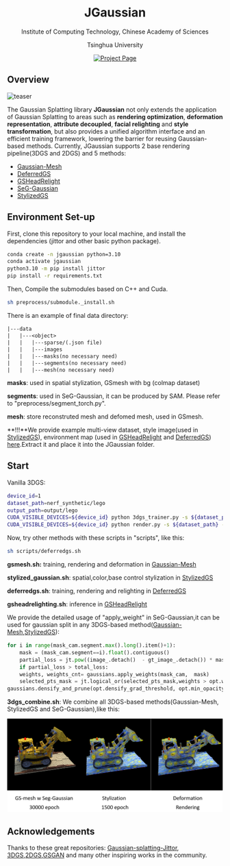 <div align="center">
<h1>JGaussian</h1>
    <p>Institute of Computing Technology, Chinese Academy of Sciences</p>
	<p>Tsinghua University</p>

<a href="http://www.geometrylearning.com/JittorGL"><img src="https://img.shields.io/badge/Project_Page-green" alt="Project Page"></a>
</div>

## Overview

![teaser](assets/teaser.png)

The Gaussian Splatting library **JGaussian** not only extends the application of Gaussian Splatting to areas such as **rendering optimization**, **deformation representation**, **attribute decoupled**, **facial relighting** and **style transformation**, but also provides a unified algorithm interface and an efficient training framework, lowering the barrier for reusing Gaussian-based methods. Currently, JGaussian supports 2 base rendering pipeline(3DGS and 2DGS) and 5 methods: 

- [Gaussian-Mesh](https://dl.acm.org/doi/10.1145/3687756)
- [DeferredGS](https://ieeexplore.ieee.org/document/10964878)
- [GSHeadRelight](https://dl.acm.org/doi/10.1145/3721238.3730614)
- [SeG-Gaussian](https://ieeexplore.ieee.org/document/11184660)
- [StylizedGS](https://ieeexplore.ieee.org/document/11143957)


## Environment Set-up

First, clone this repository to your local machine, and install the dependencies (jittor and other basic python package). 

```bash
conda create -n jgaussian python=3.10
conda activate jgaussian
python3.10 -m pip install jittor
pip install -r requirements.txt
```

Then, Compile the submodules based on C++ and Cuda. 

```bash
sh preprocess/submodule._install.sh 
```

There is an example of final data directory:

```
|---data
|   |---<object>
|   |   |---sparse/(.json file)
|   |   |---images
|   |   |---masks(no necessary need)
|   |   |---segments(no necessary need)
|   |   |---mesh(no necessary need)
```

**masks**: used in spatial stylization, GSmesh with bg (colmap dataset)

**segments**: used in SeG-Gaussian, it can be produced by SAM. Please refer to "preprocess/segment_torch.py".

**mesh**:  store reconstruted mesh and defomed mesh, used in GSmesh.



**!!!**We provide example multi-view dataset, style image(used in [StylizedGS](https://ieeexplore.ieee.org/document/11143957)), environment map (used in [GSHeadRelight](https://dl.acm.org/doi/10.1145/3721238.3730614) and [DeferredGS](https://ieeexplore.ieee.org/document/10964878))  [here](https://drive.google.com/file/d/1x_p2q0OtfMwCs3DQ_Wgg6d3bw_CTH9mb/view?usp=drive_link).Extract it and place it into the JGaussian folder.

## Start

Vanilla 3DGS:

```bash
device_id=1
dataset_path=nerf_synthetic/lego
output_path=output/lego
CUDA_VISIBLE_DEVICES=${device_id} python 3dgs_trainer.py -s ${dataset_path} -m ${output_path} 
CUDA_VISIBLE_DEVICES=${device_id} python render.py -s ${dataset_path} -m ${output_path}
```



Now, try other methods with these scripts in "scripts", like this:

```bash
sh scripts/deferredgs.sh
```

**gsmesh.sh:** training, rendering and deformation in [Gaussian-Mesh](https://dl.acm.org/doi/10.1145/3687756)

**stylized_gaussian.sh**: spatial,color,base control stylization in [StylizedGS](https://ieeexplore.ieee.org/document/11143957)

**deferredgs.sh**: training, rendering and relighting in [DeferredGS](https://ieeexplore.ieee.org/document/10964878)

**gsheadrelighting.sh**: inference in [GSHeadRelight](https://dl.acm.org/doi/10.1145/3721238.3730614)



We provide the detailed usage of "apply_weight" in SeG-Gaussian,it can be used for gaussian split in any 3DGS-based method([Gaussian-Mesh](https://dl.acm.org/doi/10.1145/3687756),[StylizedGS](https://ieeexplore.ieee.org/document/11143957)):

```python
for i in range(mask_cam.segment.max().long().item()+1):
	mask = (mask_cam.segment==i).float().contiguous()
	partial_loss = jt.pow((image_.detach()  - gt_image_.detach()) * mask,2).sum(0).sqrt().sum() / mask.sum()
	if partial_loss > total_loss:
	weights, weights_cnt= gaussians.apply_weights(mask_cam,  mask)
	selected_pts_mask = jt.logical_or(selected_pts_mask,weights > opt.weight_th)
gaussians.densify_and_prune(opt.densify_grad_threshold, opt.min_opacity, scene.cameras_extent, size_threshold,selected_pts_mask=selected_pts_mask)
```



**3dgs_combine.sh**: We combine all 3DGS-based methods(Gaussian-Mesh, StylizedGS and SeG-Gaussian),like this:

![3DGScombination](assets/3DGScombination.png)

## Acknowledgements

Thanks to these great repositories: [Gaussian-splatting-Jittor](https://github.com/otakuxiang/gaussian-splatting-jittor.git), [3DGS](https://github.com/graphdeco-inria/gaussian-splatting/),[2DGS]( https://github.com/hbb1/2d-gaussian-splatting),[GSGAN](https://github.com/hse1032/GSGAN) and many other inspiring works in the community.

